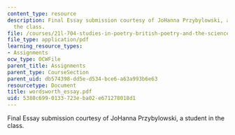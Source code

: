 ```yaml
---
content_type: resource
description: Final Essay submission courtesy of JoHanna Przybylowski, a student in
  the class.
file: /courses/21l-704-studies-in-poetry-british-poetry-and-the-sciences-of-the-mind-fall-2004/5388c6990133723eba02e671278018d1_wordsworth_essay.pdf
file_type: application/pdf
learning_resource_types:
- Assignments
ocw_type: OCWFile
parent_title: Assignments
parent_type: CourseSection
parent_uid: db574398-dd5e-d534-bce6-a63a993b6e63
resourcetype: Document
title: wordsworth_essay.pdf
uid: 5388c699-0133-723e-ba02-e671278018d1
---
```

Final Essay submission courtesy of JoHanna Przybylowski, a student in the class.

